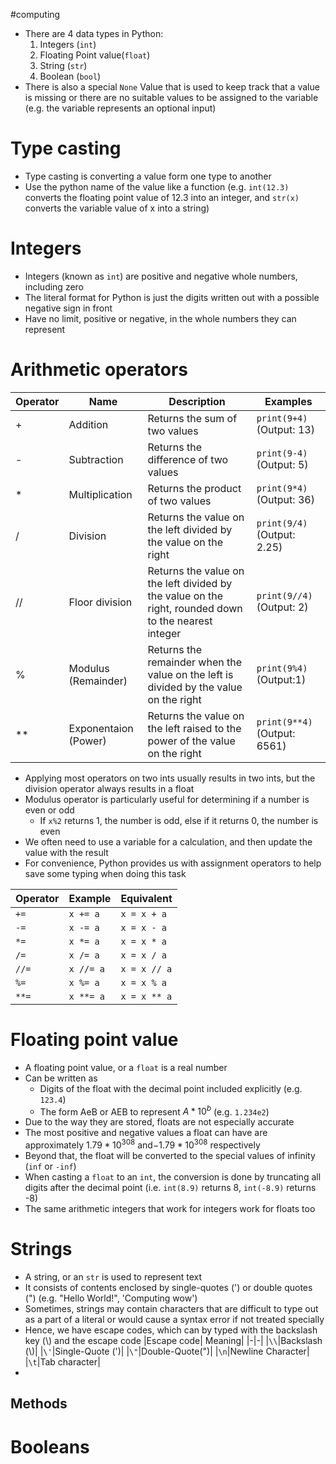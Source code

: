 #computing 
- There are 4 data types in Python:
	1. Integers (`int`)
	2. Floating Point value(`float`)
	3. String (`str`)
	4. Boolean (`bool`)
- There is also a special `None` Value that is used to keep track that a value is missing or there are no suitable values to be assigned to the variable (e.g. the variable represents an optional input)
# Type casting
- Type casting is converting a value form one type to another
- Use the python name of the value like a function (e.g. `int(12.3)` converts the floating point value of 12.3 into an integer, and `str(x)` converts the variable value of x into a string)
# Integers
- Integers (known as `int`) are positive and negative whole numbers, including zero
- The literal format for Python is just the digits written out with a possible negative sign in front
- Have no limit, positive or negative, in the whole numbers they can represent
# Arithmetic operators
|Operator|Name|Description|Examples|
|-|-|-|-|
|+|Addition|Returns the sum of two values|`print(9+4)` (Output: 13)|
|-|Subtraction|Returns the difference of two values|`print(9-4)` (Output: 5)|
|* |Multiplication|Returns the product of two values|`print(9*4)` (Output: 36)|
| /|Division|Returns the value on the left divided by the value on the right| `print(9/4)` (Output: 2.25)|
|//|Floor division|Returns the value on the left divided by the value on the right, rounded down to the nearest integer|`print(9//4)` (Output: 2)|
|%|Modulus (Remainder)|Returns the remainder when the value on the left is divided by the value on the right|`print(9%4)`(Output:1)|
|\*\*|Exponentaion (Power)|Returns the value on the left raised to the power of the value on the right|`print(9**4)` (Output: 6561)|
- Applying most operators on two ints usually results in two ints, but the division operator always results in a float
- Modulus operator is particularly useful for determining if a number is even or odd
	- If `x%2` returns 1, the number is odd, else if it returns 0, the number is even
- We often need to use a variable for a calculation, and then update the value with the result
- For convenience, Python provides us with assignment operators to help save some typing when doing this task

|Operator|Example|Equivalent|
|-|-|-|
|`+=`|`x += a`|`x = x + a`|
|`-=`|`x -= a`|`x = x - a`|
|`*=`|`x *= a`|`x = x * a`|
|`/=`|`x /= a`|`x = x / a`|
|`//=`|`x //= a`|`x = x // a`|
|`%=`|`x %= a`|`x = x % a`|
|`**=`|`x **= a`|`x = x ** a`|
# Floating point value
- A floating point value, or a `float` is a real number
- Can be written as
	- Digits of the float with the decimal point included explicitly (e.g. `123.4`)
	- The form AeB or AEB to represent $A * 10^ b$ (e.g. `1.234e2`)
- Due to the way they are stored, floats are not especially accurate
- The most positive and negative values a float can have are approximately $1.79 *10^{308}$ and$-1.79 *10^{308}$ respectively
- Beyond that, the float will be converted to the special values of infinity (`inf` or `-inf`)
- When casting a `float` to an `int`, the conversion is done by truncating all digits after the decimal point (i.e. `int(8.9)` returns 8, `int(-8.9)` returns -8)
- The same arithmetic integers that work for integers work for floats too
# Strings
- A string, or an `str` is used to represent text
- It consists of contents enclosed by single-quotes (') or double quotes (") (e.g. "Hello World!", 'Computing wow')
- Sometimes, strings may contain characters that are difficult to type out as a part of a literal or would cause a syntax error if not treated specially
- Hence, we have escape codes, which can by typed with the backslash key (\\) and the escape code
|Escape code| Meaning|
|-|-|
|`\\`|Backslash (\\)|
|`\'`|Single-Quote (')|
|`\"`|Double-Quote(")|
|`\n`|Newline Character|
|`\t`|Tab character|
- 
## Methods
# Booleans
